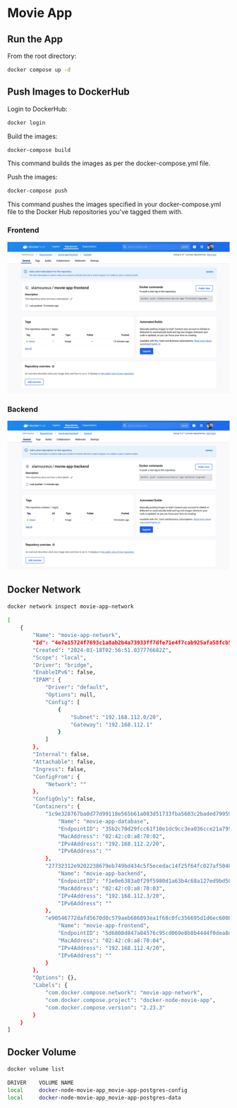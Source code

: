 # Movie App

## Run the App

From the root directory:

```sh
docker compose up -d
```

## Push Images to DockerHub

Login to DockerHub:

```sh
docker login
```

Build the images:

```sh
docker-compose build
```

This command builds the images as per the docker-compose.yml file.

Push the images:

```sh
docker-compose push
```

This command pushes the images specified in your docker-compose.yml file to the Docker Hub repositories you've tagged them with.

### Frontend

<img src="./images/frontend.jpg" width="1000px">

### Backend

<img src="./images/backend.jpg" width="1000px">

## Docker Network

```sh
docker network inspect movie-app-network
```

```sh
[
    {
        "Name": "movie-app-network",
        "Id": "4e7e15724f7693c1a8ab2b4a73933ff7dfe71e4f7cab925afa58fcb5c8eda5e0",
        "Created": "2024-01-18T02:56:51.037776682Z",
        "Scope": "local",
        "Driver": "bridge",
        "EnableIPv6": false,
        "IPAM": {
            "Driver": "default",
            "Options": null,
            "Config": [
                {
                    "Subnet": "192.168.112.0/20",
                    "Gateway": "192.168.112.1"
                }
            ]
        },
        "Internal": false,
        "Attachable": false,
        "Ingress": false,
        "ConfigFrom": {
            "Network": ""
        },
        "ConfigOnly": false,
        "Containers": {
            "1c9e328767ba0d77d99118e565b61a083d51733fba5603c2baded799591c7ad1": {
                "Name": "movie-app-database",
                "EndpointID": "35b2c70d29fcc61f10e1dc9cc3ea036cce21a795bd5e86223526a346a7397178",
                "MacAddress": "02:42:c0:a8:70:02",
                "IPv4Address": "192.168.112.2/20",
                "IPv6Address": ""
            },
            "27732312e9202238679eb749bd434c5f5ecedac14f25f64fc027af50481c6405": {
                "Name": "movie-app-backend",
                "EndpointID": "f1e0e6383a0f29f5980d1a63b4c68a127ed9bd50798c9404f004717906d895c9",
                "MacAddress": "02:42:c0:a8:70:03",
                "IPv4Address": "192.168.112.3/20",
                "IPv6Address": ""
            },
            "e90546772dafd5670d0c579aeb686893ea1f68c0fc356695d1d6ec6008ef7ceb": {
                "Name": "movie-app-frontend",
                "EndpointID": "5d6808d847a84576c95cd069e8b8b4444f0dea8d362f9f7a943f1280fc07e2cc",
                "MacAddress": "02:42:c0:a8:70:04",
                "IPv4Address": "192.168.112.4/20",
                "IPv6Address": ""
            }
        },
        "Options": {},
        "Labels": {
            "com.docker.compose.network": "movie-app-network",
            "com.docker.compose.project": "docker-node-movie-app",
            "com.docker.compose.version": "2.23.3"
        }
    }
]
```

## Docker Volume

```sh
docker volume list
```

```sh
DRIVER    VOLUME NAME
local     docker-node-movie-app_movie-app-postgres-config
local     docker-node-movie-app_movie-app-postgres-data
```
